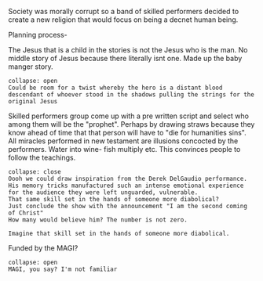 Society was morally corrupt so a band of skilled performers decided to create a new religion that would focus on being a decnet human being.

Planning process- 

The Jesus that is a child in the stories is not the Jesus who is the man.  No middle story of Jesus because there literally isnt one.  Made up the baby manger story.
```ad-tip
collapse: open
Could be room for a twist whereby the hero is a distant blood descendant of whoever stood in the shadows pulling the strings for the original Jesus
```

Skilled performers group come up with a pre written script and select who among them will be the "prophet".  Perhaps by drawing straws because they know ahead of time that that person will have to "die for humanities sins".  All miracles performed in new testament are illusions concocted by the performers.  Water into wine- fish multiply etc.  This convinces people to follow the teachings.
```ad-info
collapse: close
Oooh we could draw inspiration from the Derek DelGaudio performance. His memory tricks manufactured such an intense emotional experience for the audience they were left unguarded, vulnerable.
That same skill set in the hands of someone more diabolical?
Just conclude the show with the announcement "I am the second coming of Christ"
How many would believe him? The number is not zero.

Imagine that skill set in the hands of someone more diabolical. 
```

Funded by the MAGI?

```ad-question
collapse: open
MAGI, you say? I'm not familiar
```
